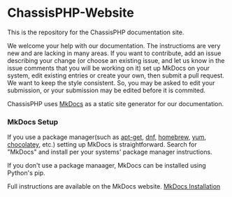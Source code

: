 # ChassisPHP-Website
This is the repository for the ChassisPHP documentation site.

We welcome your help with our documentation. The instructioms are very new and are lacking in many areas. If you want to contribute, add an issue describing your change (or choose an existing issue, and let us know in the issue comments that you will be working on it) set up MkDocs on your system, edit existing entries or create your own, then submit a pull request. We want to keep the style consistent. So, you may be asked to edit your submission, or your submission may be edited before it is commited.

ChassisPHP uses [MkDocs](https://www.mkdocs.org/) as a static site generator for our documentation.

### MkDocs Setup
If you use a package manager(such as [apt-get](https://help.ubuntu.com/community/AptGet/Howto), [dnf](http://dnf.readthedocs.io/en/latest/index.html), [homebrew](https://brew.sh/), [yum](http://yum.baseurl.org/), [chocolatey](https://chocolatey.org/), etc.) setting up MkDocs is straightforward. Search for "MkDocs" and install per your systems' package manager instructions.

If you don't use a package manaager, MkDocs can be installed using Python's pip.

Full instructions are available on the MkDocs website. [MkDocs Installation](https://www.mkdocs.org/#installation)

